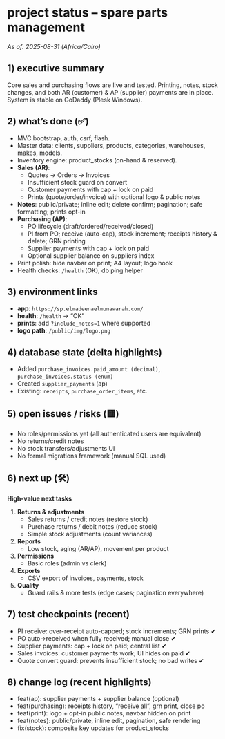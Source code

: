 # project status – spare parts management

_As of: 2025-08-31 (Africa/Cairo)_

## 1) executive summary
Core sales and purchasing flows are live and tested. Printing, notes, stock changes, and both AR (customer) & AP (supplier) payments are in place. System is stable on GoDaddy (Plesk Windows).

## 2) what’s done (✅)
- MVC bootstrap, auth, csrf, flash.
- Master data: clients, suppliers, products, categories, warehouses, makes, models.
- Inventory engine: product_stocks (on-hand & reserved).
- **Sales (AR)**:
  - Quotes → Orders → Invoices
  - Insufficient stock guard on convert
  - Customer payments with cap + lock on paid
  - Prints (quote/order/invoice) with optional logo & public notes
- **Notes**: public/private; inline edit; delete confirm; pagination; safe formatting; prints opt-in
- **Purchasing (AP)**:
  - PO lifecycle (draft/ordered/received/closed)
  - PI from PO; receive (auto-cap), stock increment; receipts history & delete; GRN printing
  - Supplier payments with cap + lock on paid
  - Optional supplier balance on suppliers index
- Print polish: hide navbar on print; A4 layout; logo hook
- Health checks: `/health` (OK), db ping helper

## 3) environment links
- **app**: `https://sp.elmadeenaelmunawarah.com/`
- **health**: `/health` → “OK”
- **prints**: add `?include_notes=1` where supported
- **logo path**: `/public/img/logo.png`

## 4) database state (delta highlights)
- Added `purchase_invoices.paid_amount (decimal)`, `purchase_invoices.status (enum)`
- Created `supplier_payments` (ap)
- Existing: `receipts`, `purchase_order_items`, etc.

## 5) open issues / risks (🟨)
- No roles/permissions yet (all authenticated users are equivalent)
- No returns/credit notes
- No stock transfers/adjustments UI
- No formal migrations framework (manual SQL used)

## 6) next up (🛠️)
**High-value next tasks**
1. **Returns & adjustments**
   - Sales returns / credit notes (restore stock)
   - Purchase returns / debit notes (reduce stock)
   - Simple stock adjustments (count variances)
2. **Reports**
   - Low stock, aging (AR/AP), movement per product
3. **Permissions**
   - Basic roles (admin vs clerk)
4. **Exports**
   - CSV export of invoices, payments, stock
5. **Quality**
   - Guard rails & more tests (edge cases; pagination everywhere)

## 7) test checkpoints (recent)
- PI receive: over-receipt auto-capped; stock increments; GRN prints ✔
- PO auto→received when fully received; manual close ✔
- Supplier payments: cap + lock on paid; central list ✔
- Sales invoices: customer payments work; UI hides on paid ✔
- Quote convert guard: prevents insufficient stock; no bad writes ✔

## 8) change log (recent highlights)
- feat(ap): supplier payments + supplier balance (optional)
- feat(purchasing): receipts history, “receive all”, grn print, close po
- feat(print): logo + opt-in public notes, navbar hidden on print
- feat(notes): public/private, inline edit, pagination, safe rendering
- fix(stock): composite key updates for product_stocks
